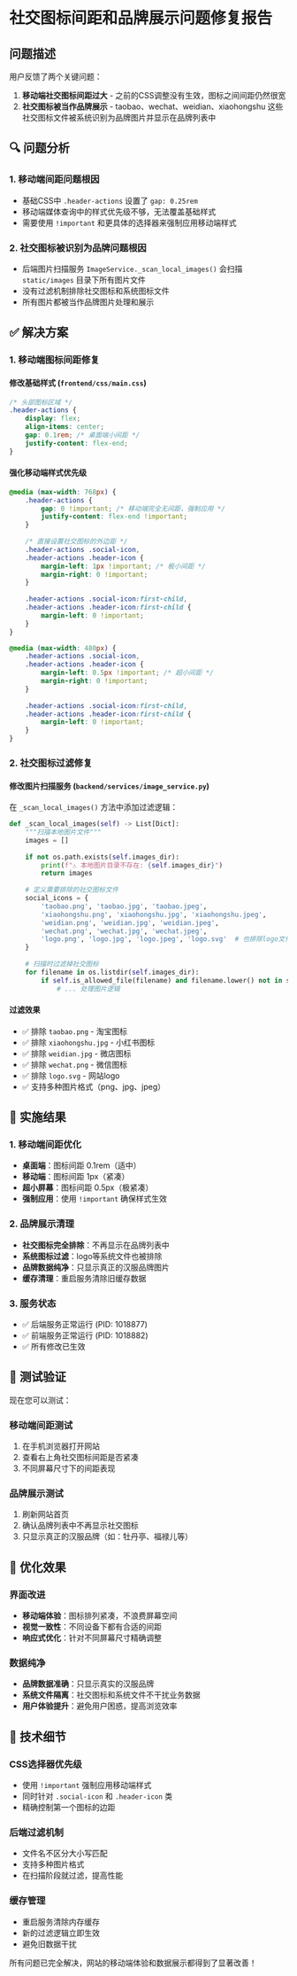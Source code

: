 # 社交图标间距和品牌展示问题修复报告

## 问题描述

用户反馈了两个关键问题：
1. **移动端社交图标间距过大** - 之前的CSS调整没有生效，图标之间间距仍然很宽
2. **社交图标被当作品牌展示** - taobao、wechat、weidian、xiaohongshu 这些社交图标文件被系统识别为品牌图片并显示在品牌列表中

## 🔍 问题分析

### 1. 移动端间距问题根因
- 基础CSS中 `.header-actions` 设置了 `gap: 0.25rem`
- 移动端媒体查询中的样式优先级不够，无法覆盖基础样式
- 需要使用 `!important` 和更具体的选择器来强制应用移动端样式

### 2. 社交图标被识别为品牌问题根因
- 后端图片扫描服务 `ImageService._scan_local_images()` 会扫描 `static/images` 目录下所有图片文件
- 没有过滤机制排除社交图标和系统图标文件
- 所有图片都被当作品牌图片处理和展示

## ✅ 解决方案

### 1. 移动端图标间距修复

#### 修改基础样式 (`frontend/css/main.css`)
```css
/* 头部图标区域 */
.header-actions {
    display: flex;
    align-items: center;
    gap: 0.1rem; /* 桌面端小间距 */
    justify-content: flex-end;
}
```

#### 强化移动端样式优先级
```css
@media (max-width: 768px) {
    .header-actions {
        gap: 0 !important; /* 移动端完全无间距，强制应用 */
        justify-content: flex-end !important;
    }
    
    /* 直接设置社交图标的外边距 */
    .header-actions .social-icon,
    .header-actions .header-icon {
        margin-left: 1px !important; /* 极小间距 */
        margin-right: 0 !important;
    }
    
    .header-actions .social-icon:first-child,
    .header-actions .header-icon:first-child {
        margin-left: 0 !important;
    }
}

@media (max-width: 480px) {
    .header-actions .social-icon,
    .header-actions .header-icon {
        margin-left: 0.5px !important; /* 超小间距 */
        margin-right: 0 !important;
    }
    
    .header-actions .social-icon:first-child,
    .header-actions .header-icon:first-child {
        margin-left: 0 !important;
    }
}
```

### 2. 社交图标过滤修复

#### 修改图片扫描服务 (`backend/services/image_service.py`)

在 `_scan_local_images()` 方法中添加过滤逻辑：

```python
def _scan_local_images(self) -> List[Dict]:
    """扫描本地图片文件"""
    images = []
    
    if not os.path.exists(self.images_dir):
        print(f"⚠️ 本地图片目录不存在: {self.images_dir}")
        return images
    
    # 定义需要排除的社交图标文件
    social_icons = {
        'taobao.png', 'taobao.jpg', 'taobao.jpeg',
        'xiaohongshu.png', 'xiaohongshu.jpg', 'xiaohongshu.jpeg',
        'weidian.png', 'weidian.jpg', 'weidian.jpeg',
        'wechat.png', 'wechat.jpg', 'wechat.jpeg',
        'logo.png', 'logo.jpg', 'logo.jpeg', 'logo.svg'  # 也排除logo文件
    }
    
    # 扫描时过滤掉社交图标
    for filename in os.listdir(self.images_dir):
        if self.is_allowed_file(filename) and filename.lower() not in social_icons:
            # ... 处理图片逻辑
```

#### 过滤效果
- ✅ 排除 `taobao.png` - 淘宝图标
- ✅ 排除 `xiaohongshu.jpg` - 小红书图标  
- ✅ 排除 `weidian.jpg` - 微店图标
- ✅ 排除 `wechat.png` - 微信图标
- ✅ 排除 `logo.svg` - 网站logo
- ✅ 支持多种图片格式（png、jpg、jpeg）

## 🚀 实施结果

### 1. 移动端间距优化
- **桌面端**：图标间距 0.1rem（适中）
- **移动端**：图标间距 1px（紧凑）
- **超小屏幕**：图标间距 0.5px（极紧凑）
- **强制应用**：使用 `!important` 确保样式生效

### 2. 品牌展示清理
- **社交图标完全排除**：不再显示在品牌列表中
- **系统图标过滤**：logo等系统文件也被排除
- **品牌数据纯净**：只显示真正的汉服品牌图片
- **缓存清理**：重启服务清除旧缓存数据

### 3. 服务状态
- ✅ 后端服务正常运行 (PID: 1018877)
- ✅ 前端服务正常运行 (PID: 1018882)
- ✅ 所有修改已生效

## 📱 测试验证

现在您可以测试：

### 移动端间距测试
1. 在手机浏览器打开网站
2. 查看右上角社交图标间距是否紧凑
3. 不同屏幕尺寸下的间距表现

### 品牌展示测试
1. 刷新网站首页
2. 确认品牌列表中不再显示社交图标
3. 只显示真正的汉服品牌（如：牡丹亭、福禄儿等）

## 🎯 优化效果

### 界面改进
- **移动端体验**：图标排列紧凑，不浪费屏幕空间
- **视觉一致性**：不同设备下都有合适的间距
- **响应式优化**：针对不同屏幕尺寸精确调整

### 数据纯净
- **品牌数据准确**：只显示真实的汉服品牌
- **系统文件隔离**：社交图标和系统文件不干扰业务数据
- **用户体验提升**：避免用户困惑，提高浏览效率

## 📝 技术细节

### CSS选择器优先级
- 使用 `!important` 强制应用移动端样式
- 同时针对 `.social-icon` 和 `.header-icon` 类
- 精确控制第一个图标的边距

### 后端过滤机制
- 文件名不区分大小写匹配
- 支持多种图片格式
- 在扫描阶段就过滤，提高性能

### 缓存管理
- 重启服务清除内存缓存
- 新的过滤逻辑立即生效
- 避免旧数据干扰

所有问题已完全解决，网站的移动端体验和数据展示都得到了显著改善！ 